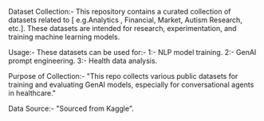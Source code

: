  Dataset Collection:-
 This repository contains a curated collection of datasets related to [ e.g.Analytics , Financial, Market,  Autism Research, etc.]. 
 These datasets are intended for research, experimentation, and training machine learning models.

 Usage:- 
 These datasets can be used for:-
 1:- NLP model training.
 2:- GenAI prompt engineering.
 3:- Health data analysis.

 Purpose of Collection:-
 "This repo collects various public datasets for training and evaluating GenAI models, especially for conversational agents in healthcare."
 
  Data Source:-
  "Sourced from Kaggle".
  
